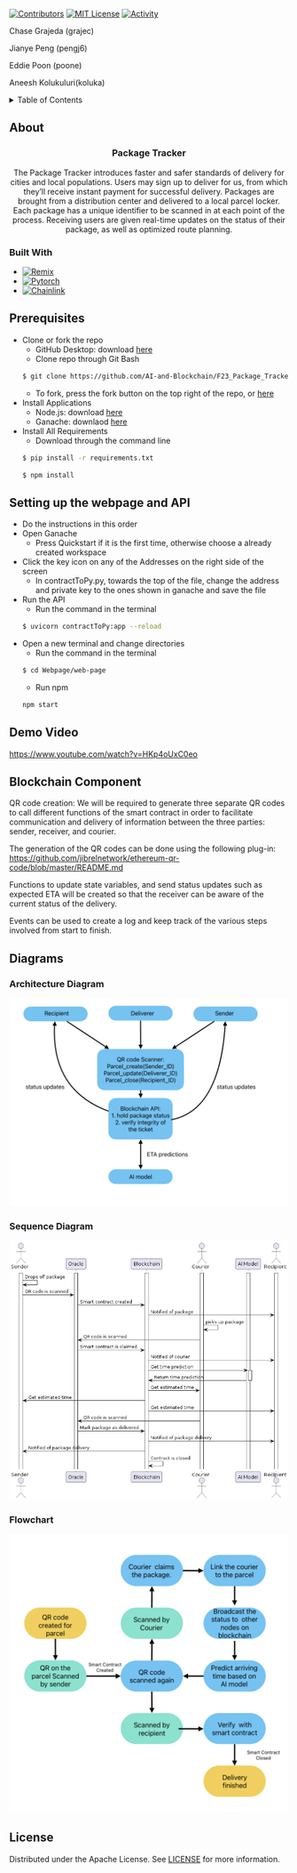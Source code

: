 <!-- PROJECT SHIELDS -->

[![Contributors][contributors-shield]][contributors-url]
[![MIT License][license-shield]][license-url]
[![Activity][activity-shield]][activity-url]
<!-- [![Stargazers][stars-shield]][stars-url] -->
Chase Grajeda (grajec)

Jianye Peng (pengj6)

Eddie Poon (poone)

Aneesh Kolukuluri(koluka)

<!-- TABLE OF CONTENTS -->
<details>
    <summary> Table of Contents </summary>
    <ol>
        <li>
            <a href="#about"> About the project</a>
            <ul>
                <li><a href="#built-with">Built With</a>
            </ul>
        </li>
        <li>
            <a href="#prerequisites"> Prerequisites</a>
        </li>
        <li>
            <a href="#blockchain"> Blockchain Component</a>
        </li>
        <li>
            <a href="#diagrams"> Diagrams</a>
        </li>
        <li>
            <a href="#license"> License</a>
        </li>
    </ol>
</details>


<!-- ABOUT THE PROJECT -->
## About
<div align="center">
<h3 align="center">Package Tracker</h3>
<p>
The Package Tracker introduces faster and safer standards of delivery for cities and local populations. Users may sign up to deliver for us, from which they’ll receive instant payment for successful delivery. Packages are brought from a distribution center and delivered to a local parcel locker. Each package has a unique identifier to be scanned in at each point of the process. Receiving users are given real-time updates on the status of their package, as well as optimized route planning. 

</P>
</div>

### Built With

* [![Remix][Remix]][Remix-url]
* [![Pytorch][Pytorch]][Pytorch-url]
* [![Chainlink][Chainlink]][Chainlink-url]


<!-- Getting Started -->
## Prerequisites
 * Clone or fork the repo
    * GitHub Desktop: download [here](https://desktop.github.com/)
    * Clone repo through Git Bash
    ```sh
    $ git clone https://github.com/AI-and-Blockchain/F23_Package_Tracker
    ```
    * To fork, press the fork button on the top right of the repo, or [here](https://github.com/AI-and-Blockchain/F23_Package_Tracker/fork)
 * Install Applications
    * Node.js: download [here](https://nodejs.org/en)
    * Ganache: downlaod [here](https://trufflesuite.com/ganache/)
 * Install All Requirements 
    * Download through the command line
    ```sh
    $ pip install -r requirements.txt
    ```
    ```sh
    $ npm install
    ```
## Setting up the webpage and API
 * Do the instructions in this order
 * Open Ganache
    * Press Quickstart if it is the first time, otherwise choose a already created workspace
 * Click the key icon on any of the Addresses on the right side of the screen
    * In contractToPy.py, towards the top of the file, change the address and private key to the ones shown in ganache and save the file
 * Run the API
    * Run the command in the terminal
    ```sh
    $ uvicorn contractToPy:app --reload
    ```
 * Open a new terminal and change directories
    * Run the command in the terminal
    ```sh
    $ cd Webpage/web-page
    ```
    * Run npm
    ```sh
    npm start
    ```

## Demo Video
https://www.youtube.com/watch?v=HKp4oUxC0eo

## Blockchain Component

<p>
QR code creation: We will be required to generate three separate QR codes to call different functions of the smart contract in order to facilitate communication and delivery of information between the three parties: sender, receiver, and courier.

The generation of the QR codes can be done using the following plug-in: https://github.com/jibrelnetwork/ethereum-qr-code/blob/master/README.md

Functions to update state variables, and send status updates such as expected ETA will be created so that the receiver can be aware of the current status of the delivery.

Events can be used to create a log and keep track of the various steps involved from start to finish.
</P>

## Diagrams

### Architecture Diagram
![image](Assets/Components.png)

### Sequence Diagram
![image](Assets/sequencediagram.png)

### Flowchart
![image](Assets/Flowchart.png)

## License

Distributed under the Apache License. See [LICENSE](https://github.com/AI-and-Blockchain/F23_Package_Tracker/blob/main/LICENSE) for more information.

<!-- https://home.aveek.io/GitHub-Profile-Badges/ -->

<!-- LINKS & IMAGES -->
[contributors-shield]: https://img.shields.io/github/contributors/AI-and-Blockchain/F23_Package_Tracker.svg?style=for-the-badge
[contributors-url]: https://github.com/AI-and-Blockchain/F23_Package_Tracker/graphs/contributors
[forks-shield]: https://img.shields.io/github/forks/AI-and-Blockchain/F23_Package_Tracker.svg?style=for-the-badge
[forks-url]: https://github.com/AI-and-Blockchain/F23_Package_Tracker/network/members
[stars-shield]: https://img.shields.io/github/stars/AI-and-Blockchain/F23_Package_Tracker.svg?style=for-the-badge
[stars-url]: https://github.com/AI-and-Blockchain/F23_Package_Tracker/stargazers
[issues-shield]: https://img.shields.io/github/issues/AI-and-Blockchain/F23_Package_Tracker.svg?style=for-the-badge
[issues-url]:  https://github.com/AI-and-Blockchain/F23_Package_Tracker/issues
[license-shield]: https://img.shields.io/github/license/AI-and-Blockchain/F23_Package_Tracker.svg?style=for-the-badge
[license-url]: https://github.com/AI-and-Blockchain/F23_Package_Tracker/blob/master/LICENSE.txt

[activity-shield]: https://img.shields.io/github/last-commit/AI-and-Blockchain/F23_Package_Tracker?style=for-the-badge
[activity-url]: https://github.com/Zxhjlk/Accessible-Routes/activity



[Remix]: https://img.shields.io/badge/Remix-000000.svg?style=for-the-badge&logo=Remix&logoColor=white
[Remix-url]: https://remix.ethereum.org/

[Pytorch]: https://img.shields.io/badge/PyTorch-EE4C2C.svg?style=for-the-badge&logo=PyTorch&logoColor=white
[Pytorch-url]: https://pytorch.org/

[Chainlink]: https://img.shields.io/badge/Chainlink-375BD2.svg?style=for-the-badge&logo=Chainlink&logoColor=white
[Chainlink-url]: https://chain.link/
